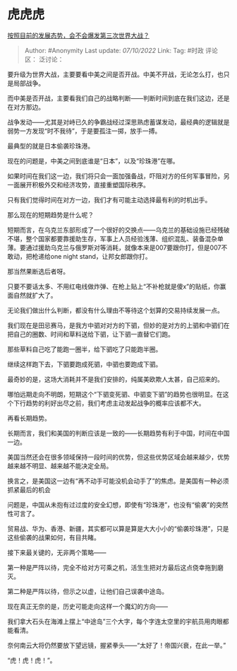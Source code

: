 # 虎虎虎
[按照目前的发展态势，会不会爆发第三次世界大战？](https://www.zhihu.com/question/519000623/answer/2697274771)

> Author: #Anonymity
> Last update: *07/10/2022*
> Link:
> Tag: #时政
> 评论区：
> 泛讨论：

要升级为世界大战，主要要看中美之间是否开战。中美不开战，无论怎么打，也只是局部战争。

而中美是否开战，主要看我们自己的战略判断——判断时间到底在我们这边，还是在对方那边。

战争发动——尤其是对峙已久的争霸战经过深思熟虑蓄谋发动，最经典的逻辑就是弱势一方发现“时不我待”，于是要孤注一掷，放手一搏。

最典型的就是日本偷袭珍珠港。

现在的问题是，中美之间到底谁是“日本”，以及“珍珠港”在哪。

如果时间在我们这一边，我们将只会一面加强备战，吓阻对方的任何军事冒险，另一面展开积极外交和经济攻势，直接重塑国际秩序。

只有我们觉得时间在对方一边，我们才有可能主动选择最有利的时机出手。

那么现在的短期趋势是什么呢？

短期而言，在乌克兰东部形成了一个很好的交换点——乌克兰的基础设施已经残破不堪，整个国家都要靠援助生存，军事上人员经验浅薄、组织混乱、装备混杂单薄。要通过援助乌克兰与俄罗斯对等消耗，就像本来是007要跟你打，但是007不敢动，把枪递给one night stand，让邦女郎跟你打。

那当然果断选后者呀。

只要不要话太多、不用红电线做炸弹、在枪上贴上“不补枪就是傻x”的贴纸，你赢面自然就扩大了。

无论我们做出什么判断，都没有什么理由不等待这个划算的交易持续发展一点。

我们现在是田忌赛马，是我方中驷对对方的下驷，但妙的是对方的上驷和中驷们在把自己的圈数、时间和草料送给下驷，让下驷一直替它们跑。

那些草料自己吃了能跑一圈半，给下驷吃了只能跑半圈。

继续这样跑下去，下驷要跑成死驷，中驷也要跑成下驷。

最奇妙的是，这场大消耗并不是我们安排的，纯属美欧欺人太甚，自己招来的。

哪怕远期走向不明朗，短期这个“下驷变死驷、中驷变下驷”的趋势也很明显。在这个下行趋势的利好出尽之前，我们考虑主动发起战争的概率应该都不大。

再看长期趋势。

长期而言，我们和美国的判断应该是一致的——长期趋势有利于中国，时间在中国一边。

美国当然还会在很多领域保持一段时间的优势，但这些优势区域会越来越少，优势越来越不明显、越来越不能决定全局。

换言之，是美国这一边有“再不动手可能没机会动手了”的焦虑。是美国有一种必须抓紧最后的机会

问题是，中国从未抱有过过度的安全幻想，即使有“珍珠港”，也没有“偷袭”的突然性可言了。

贸易战、华为、香港、新疆，其实都可以算是算是大大小小的“偷袭珍珠港”，只是这些偷袭的战果如何，有目共睹。

接下来最关键的，无非两个策略——

第一种是严阵以待，完全不给对方可乘之机，活生生把对方最后这点侥幸拖到磨灭。

第二种是严阵以待，但示之以虚，让他们自己误袭中途岛。

现在真正无奈的是，历史可能走向这样一个魔幻的方向——

我们拿大石头在海滩上摆上“中途岛”三个大字，每个字连太空里的宇航员用肉眼都能看清。

奈何南云大将仍然要放下望远镜，握紧拳头——“太好了！帝国兴衰，在此一举。”

“虎！虎！虎！”。
